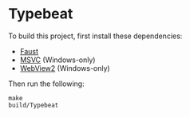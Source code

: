 # Typebeat

To build this project, first install these dependencies:
 - [Faust](https://github.com/grame-cncm/faust/releases)
 - [MSVC](https://docs.microsoft.com/en-us/cpp/build/vscpp-step-0-installation?view=msvc-160) (Windows-only)
 - [WebView2](https://developer.microsoft.com/en-us/microsoft-edge/webview2/#download-section) (Windows-only)

Then run the following:
```
make
build/Typebeat
```
